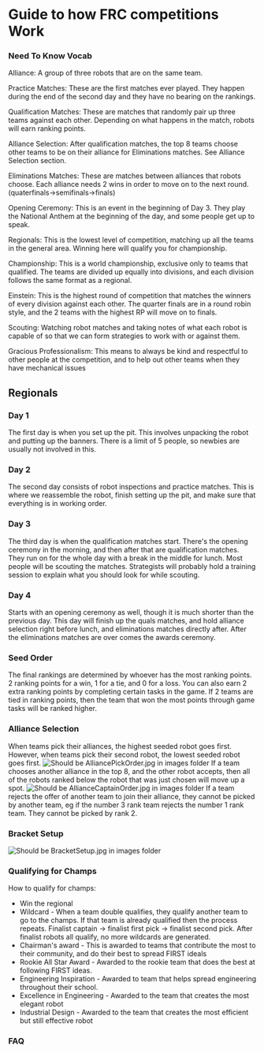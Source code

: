 # Guide to how FRC competitions Work

### Need To Know Vocab
Alliance: A group of three robots that are on the same team.

Practice Matches: These are the first matches ever played. They happen during the end of the second day and they have no bearing on the rankings.

Qualification Matches: These are matches that randomly pair up three teams against each other. Depending on what happens in the match, robots will earn ranking points.

Alliance Selection: After qualification matches, the top 8 teams choose other teams to be on their alliance for Eliminations matches. See Alliance Selection section.

Eliminations Matches: These are matches between alliances that robots choose. Each alliance needs 2 wins in order to move on to the next round.(quaterfinals->semifinals->finals)

Opening Ceremony: This is an event in the beginning of Day 3. They play the National Anthem at the beginning of the day, and some people get up to speak.

Regionals: This is the lowest level of competition, matching up all the teams in the general area. Winning here will qualify you for championship.

Championship: This is a world championship, exclusive only to teams that qualified. The teams are divided up equally into divisions, and each division follows the same format as a regional.

Einstein: This is the highest round of competition that matches the winners of every division against each other. The quarter finals are in a round robin style, and the 2 teams with the highest RP will move on to finals.

Scouting: Watching robot matches and taking notes of what each robot is capable of so that we can form strategies to work with or against them.

Gracious Professionalism: This means to always be kind and respectful to other people at the competition, and to help out other teams when they have mechanical issues

## Regionals
### Day 1
The first day is when you set up the pit. This involves unpacking the robot and putting up the banners. There is a limit of 5 people, so newbies are usually not involved in this.
### Day 2
The second day consists of robot inspections and practice matches. This is where we reassemble the robot, finish setting up the pit, and make sure that everything is in working order.
### Day 3
The third day is when the qualification matches start. There's the opening ceremony in the morning, and then after that are qualification matches. They run on for the whole day with a break in the middle for lunch. Most people will be scouting the matches. Strategists will probably hold a training session to explain what you should look for while scouting.
### Day 4
Starts with an opening ceremony as well, though it is much shorter than the previous day. This day will finish up the quals matches, and hold alliance selection right before lunch, and eliminations matches directly after. After the eliminations matches are over comes the awards ceremony.
### Seed Order
The final rankings are determined by whoever has the most ranking points. 2 ranking points for a win, 1 for a tie, and 0 for a loss. You can also earn 2 extra ranking points by completing certain tasks in the game. If 2 teams are tied in ranking points, then the team that won the most points through game tasks will be ranked higher.
### Alliance Selection
When teams pick their alliances, the highest seeded robot goes first. However, when teams pick their second robot, the lowest seeded robot goes first.
![Should be AlliancePickOrder.jpg in images folder](https://github.com/Team694/newbie-ed-2019/blob/master/Images/AlliancePickOrder.jpg)
If a team chooses another alliance in the top 8, and the other robot accepts, then all of the robots ranked below the robot that was just chosen will move up a spot.
![Should be AllianceCaptainOrder.jpg in images folder](https://github.com/Team694/newbie-ed-2019/blob/master/Images/AllianceCaptainOrder.jpg)
If a team rejects the offer of another team to join their alliance, they cannot be picked by another team, eg if the number 3 rank team rejects the number 1 rank team. They cannot be picked by rank 2.
### Bracket Setup
![Should be BracketSetup.jpg in images folder](https://github.com/Team694/newbie-ed-2019/blob/master/Images/BracketSetup.jpg)
### Qualifying for Champs
How to qualify for champs:
- Win the regional
- Wildcard - When a team double qualifies, they qualify another team to go to the champs. If that team is already qualified then the process repeats. Finalist captain -> finalist first pick -> finalist second pick. After finalist robots all qualify, no more wildcards are generated.
- Chairman's award - This is awarded to teams that contribute the most to their community, and do their best to spread FIRST ideals
- Rookie All Star Award - Awarded to the rookie team that does the best at following FIRST ideas.
- Engineering Inspiration - Awarded to team that helps spread engineering throughout their school.
- Excellence in Engineering - Awarded to the team that creates the most elegant robot
- Industrial Design - Awarded to the team that creates the most efficient but still effective robot
### FAQ
